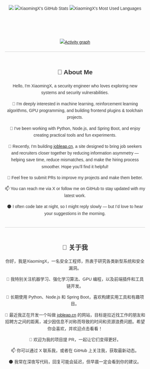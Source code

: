 <div style="display: flex; flex-direction: column; align-items: center; font-family: Arial, sans-serif; max-width: 800px; margin: 0 auto; padding: 20px; line-height: 1.6; color: #333;">
    <div style="display: flex; justify-content: space-between; align-items: center; height: 200px;">
      <p align="center">
      <img  src="https://kv-tutorial.lininruc.workers.dev/xiaomingx-count" />
      <img  src="https://github-readme-stats.vercel.app/api?username=XiaomingX&theme=transparent&count_private=true&show_icons=true&rank_icon=github&locale=en" alt="XiaomingX's GitHub Stats" />
      <img  src="https://github-readme-stats.vercel.app/api/top-langs?username=XiaomingX&theme=transparent&layout=donut&hide=css,php,ClassASP&langs_count=3&border_radius=8&show_icons=true&locale=en" alt="XiaomingX's Most Used Languages" />
    </p>
    </div>
    <a href="https://github.com/ashutosh00710/github-readme-activity-graph">
      <img src="https://github-readme-activity-graph.vercel.app/graph?username=XiaomingX&theme=xcode&hide_border=true" alt="Activity graph">
    </a>
  <hr style="border: none; height: 1px; background-color: #ccc; margin: 20px 0; width: 100%;">
  <div style="text-align: center;">
    <h2>👋 About Me</h2>
    <p>Hello, I'm XiaomingX, a security engineer who loves exploring new systems and security vulnerabilities.</p>
    <p>👀 I'm deeply interested in machine learning, reinforcement learning algorithms, GPU programming, and building frontend plugins & toolchain projects.</p>
    <p>🌱 I've been working with Python, Node.js, and Spring Boot, and enjoy creating practical tools and fun experiments.</p>
    <p>🚀 Recently, I'm building <a href="https://jobleap.cn" target="_blank">jobleap.cn</a>, a site designed to bring job seekers and recruiters closer together by reducing information asymmetry — helping save time, reduce mismatches, and make the hiring process smoother. Hope you’ll find it helpful!</p>
    <p>💞️ Feel free to submit PRs to improve my projects and make them better.</p>
    <p>📫 You can reach me via X or follow me on GitHub to stay updated with my latest work.</p>
    <p>🌑 I often code late at night, so I might reply slowly — but I’d love to hear your suggestions in the morning.</p>
  </div>
  <hr style="border: none; height: 1px; background-color: #ccc; margin: 20px 0; width: 100%;">
  <div style="text-align: center;">
    <h2>👋 关于我</h2>
    <p>你好，我是XiaomingX，一名安全工程师，热衷于研究各类新型系统和安全漏洞。</p>
    <p>👀 我特别关注机器学习、强化学习算法、GPU 编程，以及前端插件和工具链开发。</p>
    <p>🌱 长期使用 Python、Node.js 和 Spring Boot，喜欢构建实用工具和有趣项目。</p>
    <p>🚀 最近我正在开发一个叫做 <a href="https://jobleap.cn" target="_blank">jobleap.cn</a> 的网站，目标是拉近找工作的朋友和招聘方之间的距离，减少因信息不对称而导致的时间和资源浪费问题。希望你会喜欢，并欢迎点击看看！</p>
    <p>💞️ 欢迎为我的项目提 PR，一起让它们变得更好。</p>
    <p>📫 你可以通过 X 联系我，或者在 GitHub 上关注我，获取最新动态。</p>
    <p>🌑 我常在深夜写代码，回复可能会延迟，但早晨一定会看到你的建议。</p>
  </div>
</div>
